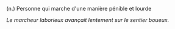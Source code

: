 (n.) Personne qui marche d'une manière pénible et lourde

*Le marcheur laborieux avançait lentement sur le sentier boueux.*